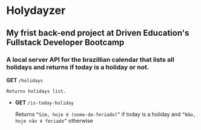 # Holydayzer
## My frist back-end project at Driven Education's Fullstack Developer Bootcamp
###  A local server API for the brazillian calendar that lists all holidays and returns if today is a holiday or not.
 **GET** `/holidays`
    
    Returns holidays list.
    
- **GET** `/is-today-holiday`
    
    Returns `“Sim, hoje é (nome-do-feriado)”` if today is a holiday and `“Não, hoje não é feriado”` otherwise
